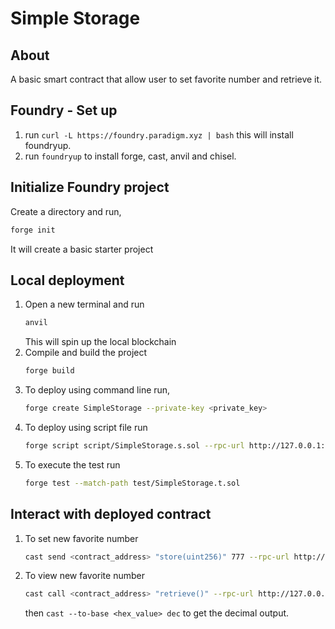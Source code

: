 # Simple Storage

## About

A basic smart contract that allow user to set favorite number and retrieve it.

## Foundry - Set up

1. run `curl -L https://foundry.paradigm.xyz | bash` this will install foundryup.
2. run `foundryup` to install forge, cast, anvil and chisel.

## Initialize Foundry project

Create a directory and run,

```bash
forge init
```

It will create a basic starter project

## Local deployment

1. Open a new terminal and run
   ```bash
   anvil
   ```
   This will spin up the local blockchain
2. Compile and build the project
   ```bash
   forge build
   ```
3. To deploy using command line run,
   ```bash
   forge create SimpleStorage --private-key <private_key>
   ```
4. To deploy using script file run
   ```bash
   forge script script/SimpleStorage.s.sol --rpc-url http://127.0.0.1:7545 --private-key <private_key> --broadcast
   ```
5. To execute the test run
   ```bash
   forge test --match-path test/SimpleStorage.t.sol
   ```

## Interact with deployed contract

1. To set new favorite number
   ```bash
   cast send <contract_address> "store(uint256)" 777 --rpc-url http://127.0.0.1:7545 --private-key <private_key>
   ```
2. To view new favorite number
   ```bash
   cast call <contract_address> "retrieve()" --rpc-url http://127.0.0.1:7545
   ```
   then `cast --to-base <hex_value> dec` to get the decimal output.
